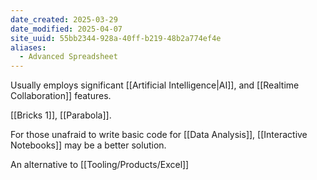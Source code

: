 ```yaml
---
date_created: 2025-03-29
date_modified: 2025-04-07
site_uuid: 55bb2344-928a-40ff-b219-48b2a774ef4e
aliases:
  - Advanced Spreadsheet
---
```


Usually employs significant [[Artificial Intelligence|AI]], and [[Realtime Collaboration]] features.  

[[Bricks 1]], [[Parabola]].

For those unafraid to write basic code for [[Data Analysis]], [[Interactive Notebooks]] may be a better solution.  

An alternative to [[Tooling/Products/Excel]]